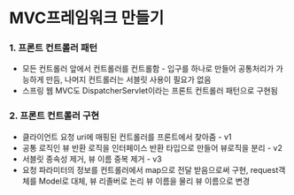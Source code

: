 # MVC프레임워크 만들기
### 1. 프론트 컨트롤러 패턴
+ 모든 컨트롤러 앞에서 컨트롤러를 컨트롤함 - 입구를 하나로 만들어 공통처리가 가능하게 만듬, 나머지 컨트롤러는 서블릿 사용이 필요가 없음
+ 스프링 웹 MVC도 DispatcherServlet이라는 프론트 컨트롤러 패턴으로 구현됨

### 2. 프론트 컨트롤러 구현
+ 클라이언트 요청 uri에 매핑된 컨트롤러를 프론트에서 찾아줌 - v1
+ 공통 로직인 뷰 반환 로직을 인터페이스 반환 타입으로 만들어 뷰로직을 분리 - v2
+ 서블릿 종속성 제거, 뷰 이름 중복 제거 - v3
+ 요청 파라미터의 정보를 컨트롤러에서 map으로 전달 받음으로써 구현, request객체를 Model로 대체, 뷰 리졸버로 논리 뷰 이름을 물리 뷰 이름으로 변경
